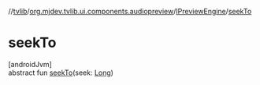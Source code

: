 //[tvlib](../../../index.md)/[org.mjdev.tvlib.ui.components.audiopreview](../index.md)/[IPreviewEngine](index.md)/[seekTo](seek-to.md)

# seekTo

[androidJvm]\
abstract fun [seekTo](seek-to.md)(seek: [Long](https://kotlinlang.org/api/latest/jvm/stdlib/kotlin/-long/index.html))

